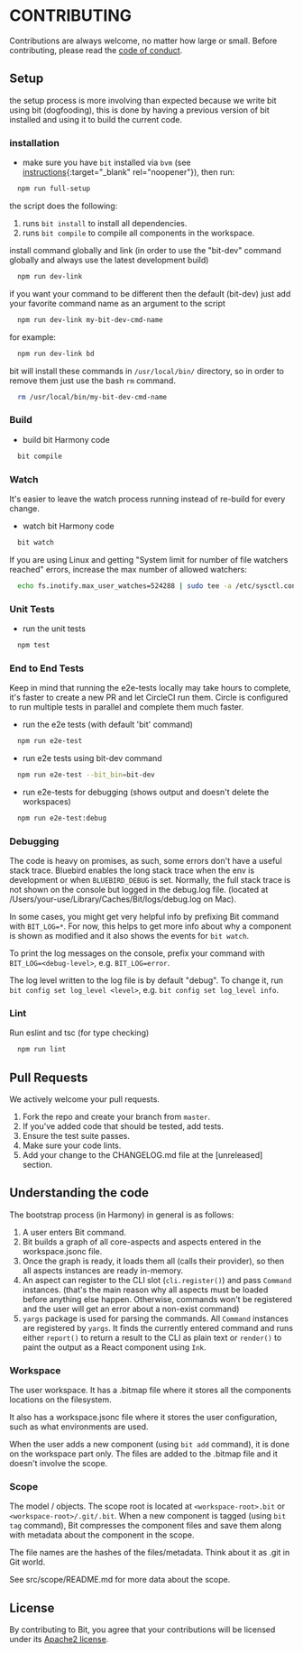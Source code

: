 # CONTRIBUTING

Contributions are always welcome, no matter how large or small. Before contributing,
please read the [code of conduct](CODE_OF_CONDUCT.md).

## Setup

the setup process is more involving than expected because we write bit using bit (dogfooding), this is done by having a previous version of bit installed and using it to build the current code.

### installation

- make sure you have `bit` installed via `bvm` (see [instructions](https://bit.dev/docs/quick-start/#install){:target="\_blank" rel="noopener"}), then run:

```bash
  npm run full-setup
```

the script does the following:

1. runs `bit install` to install all dependencies.
2. runs `bit compile` to compile all components in the workspace.

install command globally and link (in order to use the "bit-dev" command globally and always use the
latest development build)

```bash
  npm run dev-link
```

if you want your command to be different then the default (bit-dev) just add your favorite command name as an argument to the script

```bash
  npm run dev-link my-bit-dev-cmd-name
```

for example:

```bash
  npm run dev-link bd
```

bit will install these commands in `/usr/local/bin/` directory, so in order to remove them just use the bash `rm` command.

```bash
  rm /usr/local/bin/my-bit-dev-cmd-name
```

### Build

- build bit Harmony code

```bash
  bit compile
```

### Watch

It's easier to leave the watch process running instead of re-build for every change.

- watch bit Harmony code

```bash
  bit watch
```

If you are using Linux and getting "System limit for number of file watchers reached" errors, increase the max number of allowed watchers:

```bash
  echo fs.inotify.max_user_watches=524288 | sudo tee -a /etc/sysctl.conf && sudo sysctl -p
```

### Unit Tests

- run the unit tests

```bash
  npm test
```

### End to End Tests

Keep in mind that running the e2e-tests locally may take hours to complete, it's faster to create a new PR and let CircleCI run them. Circle is configured to run multiple tests in parallel and complete them much faster.

- run the e2e tests (with default 'bit' command)

```bash
  npm run e2e-test
```

- run e2e tests using bit-dev command

```bash
  npm run e2e-test --bit_bin=bit-dev
```

- run e2e-tests for debugging (shows output and doesn't delete the workspaces)

```bash
  npm run e2e-test:debug
```

### Debugging

The code is heavy on promises, as such, some errors don't have a useful stack trace. Bluebird enables the long stack trace when the env is development or when `BLUEBIRD_DEBUG` is set. Normally, the full stack trace is not shown on the console but logged in the debug.log file. (located at /Users/your-use/Library/Caches/Bit/logs/debug.log on Mac).

In some cases, you might get very helpful info by prefixing Bit command with `BIT_LOG=*`. For now, this helps to get more info about why a component is shown as modified and it also shows the events for `bit watch`.

To print the log messages on the console, prefix your command with `BIT_LOG=<debug-level>`, e.g. `BIT_LOG=error`.

The log level written to the log file is by default "debug". To change it, run `bit config set log_level <level>`, e.g. `bit config set log_level info`.

### Lint

Run eslint and tsc (for type checking)

```bash
  npm run lint
```

## Pull Requests

We actively welcome your pull requests.

1. Fork the repo and create your branch from `master`.
2. If you've added code that should be tested, add tests.
3. Ensure the test suite passes.
4. Make sure your code lints.
5. Add your change to the CHANGELOG.md file at the [unreleased] section.

## Understanding the code

The bootstrap process (in Harmony) in general is as follows:

1. A user enters Bit command.
2. Bit builds a graph of all core-aspects and aspects entered in the workspace.jsonc file.
3. Once the graph is ready, it loads them all (calls their provider), so then all aspects instances are ready in-memory.
4. An aspect can register to the CLI slot (`cli.register()`) and pass `Command` instances. (that's the main reason why all aspects must be loaded before anything else happen. Otherwise, commands won't be registered and the user will get an error about a non-exist command)
5. `yargs` package is used for parsing the commands. All `Command` instances are registered by `yargs`. It finds the currently entered command and runs either `report()` to return a result to the CLI as plain text or `render()` to paint the output as a React component using `Ink`.

### Workspace

The user workspace. It has a .bitmap file where it stores all the components locations on the filesystem.

It also has a workspace.jsonc file where it stores the user configuration, such as what environments are used.

When the user adds a new component (using `bit add` command), it is done on the workspace part only. The files are added to the .bitmap file and it doesn't involve the scope.

### Scope

The model / objects. The scope root is located at `<workspace-root>.bit` or `<workspace-root>/.git/.bit`.
When a new component is tagged (using `bit tag` command), Bit compresses the component files and save them along with metadata about the component in the scope.

The file names are the hashes of the files/metadata. Think about it as .git in Git world.

See src/scope/README.md for more data about the scope.

## License

By contributing to Bit, you agree that your contributions will be licensed
under its [Apache2 license](LICENSE).
